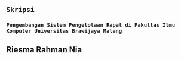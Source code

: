 ## **`Skripsi`**

### **`Pengembangan Sistem Pengelolaan Rapat di Fakultas Ilmu Komputer Universitas Brawijaya Malang`**

**Riesma Rahman Nia**
---
